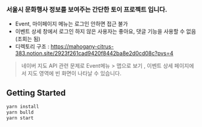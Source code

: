 ### 서울시 문화행사 정보를 보여주는 간단한 토이 프로젝트 입니다.
- Event, 마이페이지 메뉴는 로그인 안하면 접근 불가
- 이벤트 상세 창에서 로그인 하지 않은 사용자는 좋아요, 댓글 기능을 사용할 수 없음 (조회는 됨)
- 디렉토리 구조 : https://mahogany-citrus-383.notion.site/2923f261cad9420f8442ba8e2d0cd08c?pvs=4

> 네이버 지도 API 관련 문제로 Event메뉴 > 맵으로 보기 , 이벤트 상세 페이지에서 지도 영역에 빈 화면이 나타날 수 있습니다.



## Getting Started
```bash
yarn install
yarn bulld
yarn start
```

